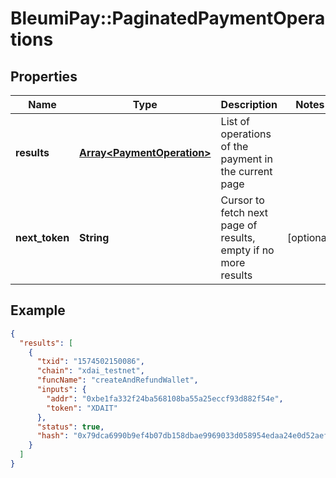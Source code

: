 # BleumiPay::PaginatedPaymentOperations

## Properties

Name | Type | Description | Notes
------------ | ------------- | ------------- | -------------
**results** | [**Array&lt;PaymentOperation&gt;**](PaymentOperation.md) | List of operations of the payment in the current page | 
**next_token** | **String** | Cursor to fetch next page of results, empty if no more results | [optional] 


## Example

```json
{
  "results": [
    {
      "txid": "1574502150086",
      "chain": "xdai_testnet",
      "funcName": "createAndRefundWallet",
      "inputs": {
        "addr": "0xbe1fa332f24ba568108ba55a25eccf93d882f54e",
        "token": "XDAIT"
      },
      "status": true,
      "hash": "0x79dca6990b9ef4b07db158dbae9969033d058954edaa24e0d52aef80ef05eca8"
    }
  ]
}
```
